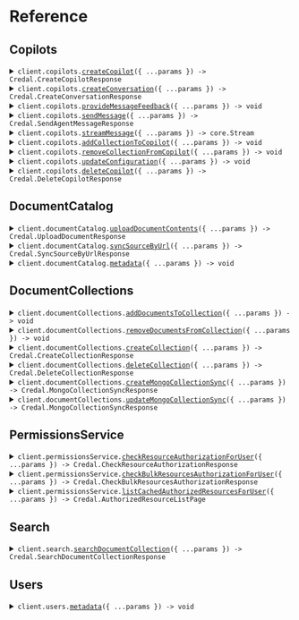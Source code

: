 # Reference

## Copilots

<details><summary><code>client.copilots.<a href="/src/api/resources/copilots/client/Client.ts">createCopilot</a>({ ...params }) -> Credal.CreateCopilotResponse</code></summary>
<dl>
<dd>

#### 📝 Description

<dl>
<dd>

<dl>
<dd>

Create a new agent. The API key used will be added to the agent for future Requests

</dd>
</dl>
</dd>
</dl>

#### 🔌 Usage

<dl>
<dd>

<dl>
<dd>

```typescript
await client.copilots.createCopilot({
    name: "Customer Agent",
    description: "This agent is used to answer customer requests based on internal documentation.",
    collaborators: [
        {
            email: "test@gmail.com",
            role: "editor",
        },
    ],
});
```

</dd>
</dl>
</dd>
</dl>

#### ⚙️ Parameters

<dl>
<dd>

<dl>
<dd>

**request:** `Credal.CreateCopilotRequest`

</dd>
</dl>

<dl>
<dd>

**requestOptions:** `Copilots.RequestOptions`

</dd>
</dl>
</dd>
</dl>

</dd>
</dl>
</details>

<details><summary><code>client.copilots.<a href="/src/api/resources/copilots/client/Client.ts">createConversation</a>({ ...params }) -> Credal.CreateConversationResponse</code></summary>
<dl>
<dd>

#### 📝 Description

<dl>
<dd>

<dl>
<dd>

OPTIONAL. Create a new conversation with the Agent. The conversation ID can be used in the `sendMessage` endpoint. The `sendMessage` endpoint automatically creates new conversations upon first request, but calling this endpoint can simplify certain use cases where it is helpful for the application to have the conversation ID before the first message is sent.

</dd>
</dl>
</dd>
</dl>

#### 🔌 Usage

<dl>
<dd>

<dl>
<dd>

```typescript
await client.copilots.createConversation({
    agentId: "82e4b12a-6990-45d4-8ebd-85c00e030c24",
    userEmail: "ravin@credal.ai",
});
```

</dd>
</dl>
</dd>
</dl>

#### ⚙️ Parameters

<dl>
<dd>

<dl>
<dd>

**request:** `Credal.CreateConversationRequest`

</dd>
</dl>

<dl>
<dd>

**requestOptions:** `Copilots.RequestOptions`

</dd>
</dl>
</dd>
</dl>

</dd>
</dl>
</details>

<details><summary><code>client.copilots.<a href="/src/api/resources/copilots/client/Client.ts">provideMessageFeedback</a>({ ...params }) -> void</code></summary>
<dl>
<dd>

#### 🔌 Usage

<dl>
<dd>

<dl>
<dd>

```typescript
await client.copilots.provideMessageFeedback({
    userEmail: "ravin@credal.ai",
    messageId: "dd721cd8-4bf2-4b94-9869-258df3dab9dc",
    agentId: "82e4b12a-6990-45d4-8ebd-85c00e030c24",
    messageFeedback: {
        feedback: "NEGATIVE",
        suggestedAnswer: "Yes, Credal is SOC 2 compliant.",
        descriptiveFeedback: "The response should be extremely clear and concise.",
    },
});
```

</dd>
</dl>
</dd>
</dl>

#### ⚙️ Parameters

<dl>
<dd>

<dl>
<dd>

**request:** `Credal.ProvideMessageFeedbackRequest`

</dd>
</dl>

<dl>
<dd>

**requestOptions:** `Copilots.RequestOptions`

</dd>
</dl>
</dd>
</dl>

</dd>
</dl>
</details>

<details><summary><code>client.copilots.<a href="/src/api/resources/copilots/client/Client.ts">sendMessage</a>({ ...params }) -> Credal.SendAgentMessageResponse</code></summary>
<dl>
<dd>

#### 🔌 Usage

<dl>
<dd>

<dl>
<dd>

```typescript
await client.copilots.sendMessage({
    agentId: "82e4b12a-6990-45d4-8ebd-85c00e030c24",
    message: "Is Credal SOC 2 compliant?",
    userEmail: "ravin@credal.ai",
    inputVariables: [
        {
            name: "input1",
            ids: ["82e4b12a-6990-45d4-8ebd-85c00e030c24"],
        },
        {
            name: "input2",
            ids: ["82e4b12a-6990-45d4-8ebd-85c00e030c25", "82e4b12a-6990-45d4-8ebd-85c00e030c26"],
        },
    ],
});
```

</dd>
</dl>
</dd>
</dl>

#### ⚙️ Parameters

<dl>
<dd>

<dl>
<dd>

**request:** `Credal.SendMessageRequest`

</dd>
</dl>

<dl>
<dd>

**requestOptions:** `Copilots.RequestOptions`

</dd>
</dl>
</dd>
</dl>

</dd>
</dl>
</details>

<details><summary><code>client.copilots.<a href="/src/api/resources/copilots/client/Client.ts">streamMessage</a>({ ...params }) -> core.Stream<Credal.StreamingChunk></code></summary>
<dl>
<dd>

#### 📝 Description

<dl>
<dd>

<dl>
<dd>

This endpoint allows you to send a message to a specific agent and get the response back as a streamed set of Server-Sent Events.

</dd>
</dl>
</dd>
</dl>

#### 🔌 Usage

<dl>
<dd>

<dl>
<dd>

```typescript
const response = await client.copilots.streamMessage({
    copilotId: "82e4b12a-6990-45d4-8ebd-85c00e030c24",
    message: "Is Credal SOC 2 compliant?",
    email: "ravin@credal.ai",
    inputVariables: [
        {
            name: "input1",
            ids: ["82e4b12a-6990-45d4-8ebd-85c00e030c24"],
        },
        {
            name: "input2",
            ids: ["82e4b12a-6990-45d4-8ebd-85c00e030c25", "82e4b12a-6990-45d4-8ebd-85c00e030c26"],
        },
    ],
});
for await (const item of response) {
    console.log(item);
}
```

</dd>
</dl>
</dd>
</dl>

#### ⚙️ Parameters

<dl>
<dd>

<dl>
<dd>

**request:** `Credal.StreamMessageRequest`

</dd>
</dl>

<dl>
<dd>

**requestOptions:** `Copilots.RequestOptions`

</dd>
</dl>
</dd>
</dl>

</dd>
</dl>
</details>

<details><summary><code>client.copilots.<a href="/src/api/resources/copilots/client/Client.ts">addCollectionToCopilot</a>({ ...params }) -> void</code></summary>
<dl>
<dd>

#### 📝 Description

<dl>
<dd>

<dl>
<dd>

Link a collection with a agent. The API Key used must be added to both the collection and the agent beforehand.

</dd>
</dl>
</dd>
</dl>

#### 🔌 Usage

<dl>
<dd>

<dl>
<dd>

```typescript
await client.copilots.addCollectionToCopilot({
    copilotId: "82e4b12a-6990-45d4-8ebd-85c00e030c24",
    collectionId: "def1055f-83c5-43d6-b558-f7a38e7b299e",
});
```

</dd>
</dl>
</dd>
</dl>

#### ⚙️ Parameters

<dl>
<dd>

<dl>
<dd>

**request:** `Credal.AddCollectionToCopilotRequest`

</dd>
</dl>

<dl>
<dd>

**requestOptions:** `Copilots.RequestOptions`

</dd>
</dl>
</dd>
</dl>

</dd>
</dl>
</details>

<details><summary><code>client.copilots.<a href="/src/api/resources/copilots/client/Client.ts">removeCollectionFromCopilot</a>({ ...params }) -> void</code></summary>
<dl>
<dd>

#### 📝 Description

<dl>
<dd>

<dl>
<dd>

Unlink a collection with a agent. The API Key used must be added to both the collection and the agent beforehand.

</dd>
</dl>
</dd>
</dl>

#### 🔌 Usage

<dl>
<dd>

<dl>
<dd>

```typescript
await client.copilots.removeCollectionFromCopilot({
    copilotId: "82e4b12a-6990-45d4-8ebd-85c00e030c24",
    collectionId: "def1055f-83c5-43d6-b558-f7a38e7b299e",
});
```

</dd>
</dl>
</dd>
</dl>

#### ⚙️ Parameters

<dl>
<dd>

<dl>
<dd>

**request:** `Credal.RemoveCollectionFromCopilotRequest`

</dd>
</dl>

<dl>
<dd>

**requestOptions:** `Copilots.RequestOptions`

</dd>
</dl>
</dd>
</dl>

</dd>
</dl>
</details>

<details><summary><code>client.copilots.<a href="/src/api/resources/copilots/client/Client.ts">updateConfiguration</a>({ ...params }) -> void</code></summary>
<dl>
<dd>

#### 📝 Description

<dl>
<dd>

<dl>
<dd>

Update the configuration for a agent

</dd>
</dl>
</dd>
</dl>

#### 🔌 Usage

<dl>
<dd>

<dl>
<dd>

```typescript
await client.copilots.updateConfiguration({
    copilotId: "82e4b12a-6990-45d4-8ebd-85c00e030c24",
    configuration: {
        name: "Customer Agent",
        description: "This agent is used to answer customer requests based on internal documentation.",
        prompt: "You are a polite, helpful assistant used to answer customer requests.",
        aiEndpointConfiguration: {
            baseUrl: "https://api.openai.com/v1/",
            apiKey: "<YOUR_API_KEY_HERE>",
        },
    },
});
```

</dd>
</dl>
</dd>
</dl>

#### ⚙️ Parameters

<dl>
<dd>

<dl>
<dd>

**request:** `Credal.UpdateConfigurationRequest`

</dd>
</dl>

<dl>
<dd>

**requestOptions:** `Copilots.RequestOptions`

</dd>
</dl>
</dd>
</dl>

</dd>
</dl>
</details>

<details><summary><code>client.copilots.<a href="/src/api/resources/copilots/client/Client.ts">deleteCopilot</a>({ ...params }) -> Credal.DeleteCopilotResponse</code></summary>
<dl>
<dd>

#### 🔌 Usage

<dl>
<dd>

<dl>
<dd>

```typescript
await client.copilots.deleteCopilot({
    id: "ac20e6ba-0bae-11ef-b25a-efca73df4c3a",
});
```

</dd>
</dl>
</dd>
</dl>

#### ⚙️ Parameters

<dl>
<dd>

<dl>
<dd>

**request:** `Credal.DeleteCopilotRequest`

</dd>
</dl>

<dl>
<dd>

**requestOptions:** `Copilots.RequestOptions`

</dd>
</dl>
</dd>
</dl>

</dd>
</dl>
</details>

## DocumentCatalog

<details><summary><code>client.documentCatalog.<a href="/src/api/resources/documentCatalog/client/Client.ts">uploadDocumentContents</a>({ ...params }) -> Credal.UploadDocumentResponse</code></summary>
<dl>
<dd>

#### 🔌 Usage

<dl>
<dd>

<dl>
<dd>

```typescript
await client.documentCatalog.uploadDocumentContents({
    documentName: "My Document",
    documentContents:
        "Lorem ipsum dolor sit amet, consectetur adipiscing elit, sed do eiusmod tempor incididunt ut labore et dolore magna aliqua. Ut enim ad minim veniam, quis nostrud exercitation ullamco laboris nisi ut aliquip ex ea commodo consequat. Duis aute irure dolor in reprehenderit in voluptate velit esse cillum dolore eu fugiat nulla pariatur. Excepteur sint occaecat cupidatat non proident, sunt in culpa qui officia deserunt mollit anim id est laborum.",
    documentExternalId: "73eead26-d124-4940-b329-5f068a0a8db9",
    allowedUsersEmailAddresses: ["jack@credal.ai", "ravin@credal.ai"],
    uploadAsUserEmail: "jack@credal.ai",
});
```

</dd>
</dl>
</dd>
</dl>

#### ⚙️ Parameters

<dl>
<dd>

<dl>
<dd>

**request:** `Credal.UploadDocumentContentsRequest`

</dd>
</dl>

<dl>
<dd>

**requestOptions:** `DocumentCatalog.RequestOptions`

</dd>
</dl>
</dd>
</dl>

</dd>
</dl>
</details>

<details><summary><code>client.documentCatalog.<a href="/src/api/resources/documentCatalog/client/Client.ts">syncSourceByUrl</a>({ ...params }) -> Credal.SyncSourceByUrlResponse</code></summary>
<dl>
<dd>

#### 📝 Description

<dl>
<dd>

<dl>
<dd>

Sync a document from a source URL. Does not support recursive web search. Reach out to a Credal representative for access.

</dd>
</dl>
</dd>
</dl>

#### 🔌 Usage

<dl>
<dd>

<dl>
<dd>

```typescript
await client.documentCatalog.syncSourceByUrl({
    sourceUrl: "https://drive.google.com/file/d/123456/view",
    uploadAsUserEmail: "ria@credal.ai",
});
```

</dd>
</dl>
</dd>
</dl>

#### ⚙️ Parameters

<dl>
<dd>

<dl>
<dd>

**request:** `Credal.SyncSourceByUrlRequest`

</dd>
</dl>

<dl>
<dd>

**requestOptions:** `DocumentCatalog.RequestOptions`

</dd>
</dl>
</dd>
</dl>

</dd>
</dl>
</details>

<details><summary><code>client.documentCatalog.<a href="/src/api/resources/documentCatalog/client/Client.ts">metadata</a>({ ...params }) -> void</code></summary>
<dl>
<dd>

#### 📝 Description

<dl>
<dd>

<dl>
<dd>

Bulk patch metadata for documents, synced natively by Credal or manual API uploads

</dd>
</dl>
</dd>
</dl>

#### 🔌 Usage

<dl>
<dd>

<dl>
<dd>

```typescript
await client.documentCatalog.metadata({
    sources: [
        {
            metadata: {
                Department: "HR",
                Country: "United States",
            },
            resourceIdentifier: {
                type: "external-resource-id",
                externalResourceId: "170NrBm0Do7gdzvr54UvyslPVWkQFOA0lgNycFmdZJQr",
                resourceType: "GOOGLE_DRIVE_ITEM",
            },
        },
        {
            metadata: {
                Department: "Sales",
                Vertical: "Healthcare",
            },
            resourceIdentifier: {
                type: "external-resource-id",
                externalResourceId: "123456",
                resourceType: "ZENDESK_TICKET",
            },
        },
    ],
    uploadAsUserEmail: "ben@credal.ai",
});
```

</dd>
</dl>
</dd>
</dl>

#### ⚙️ Parameters

<dl>
<dd>

<dl>
<dd>

**request:** `Credal.DocumentMetadataPatchRequest`

</dd>
</dl>

<dl>
<dd>

**requestOptions:** `DocumentCatalog.RequestOptions`

</dd>
</dl>
</dd>
</dl>

</dd>
</dl>
</details>

## DocumentCollections

<details><summary><code>client.documentCollections.<a href="/src/api/resources/documentCollections/client/Client.ts">addDocumentsToCollection</a>({ ...params }) -> void</code></summary>
<dl>
<dd>

#### 📝 Description

<dl>
<dd>

<dl>
<dd>

Add documents to a document collection. Note that the documents must already exist in the document catalog to use this endpoint. If you want to upload a new document to a collection, use the `uploadDocumentContents` endpoint.

</dd>
</dl>
</dd>
</dl>

#### 🔌 Usage

<dl>
<dd>

<dl>
<dd>

```typescript
await client.documentCollections.addDocumentsToCollection({
    collectionId: "82e4b12a-6990-45d4-8ebd-85c00e030c24",
    resourceIdentifiers: [
        {
            type: "external-resource-id",
            externalResourceId: "170NrBm0Do7gdzvr54UvyslPVWkQFOA0lgNycFmdZJQr",
            resourceType: "GOOGLE_DRIVE_ITEM",
        },
        {
            type: "external-resource-id",
            externalResourceId: "398KAHdfkjsdf09r54UvyslPVWkQFOA0lOiu34in923",
            resourceType: "GOOGLE_DRIVE_ITEM",
        },
    ],
});
```

</dd>
</dl>
</dd>
</dl>

#### ⚙️ Parameters

<dl>
<dd>

<dl>
<dd>

**request:** `Credal.AddDocumentsToCollectionRequest`

</dd>
</dl>

<dl>
<dd>

**requestOptions:** `DocumentCollections.RequestOptions`

</dd>
</dl>
</dd>
</dl>

</dd>
</dl>
</details>

<details><summary><code>client.documentCollections.<a href="/src/api/resources/documentCollections/client/Client.ts">removeDocumentsFromCollection</a>({ ...params }) -> void</code></summary>
<dl>
<dd>

#### 📝 Description

<dl>
<dd>

<dl>
<dd>

Remove documents from a collection

</dd>
</dl>
</dd>
</dl>

#### 🔌 Usage

<dl>
<dd>

<dl>
<dd>

```typescript
await client.documentCollections.removeDocumentsFromCollection({
    collectionId: "82e4b12a-6990-45d4-8ebd-85c00e030c24",
    resourceIdentifiers: [
        {
            type: "external-resource-id",
            externalResourceId: "170NrBm0Do7gdzvr54UvyslPVWkQFOA0lgNycFmdZJQr",
            resourceType: "GOOGLE_DRIVE_ITEM",
        },
        {
            type: "external-resource-id",
            externalResourceId: "398KAHdfkjsdf09r54UvyslPVWkQFOA0lOiu34in923",
            resourceType: "GOOGLE_DRIVE_ITEM",
        },
    ],
});
```

</dd>
</dl>
</dd>
</dl>

#### ⚙️ Parameters

<dl>
<dd>

<dl>
<dd>

**request:** `Credal.RemoveDocumentsFromCollectionRequest`

</dd>
</dl>

<dl>
<dd>

**requestOptions:** `DocumentCollections.RequestOptions`

</dd>
</dl>
</dd>
</dl>

</dd>
</dl>
</details>

<details><summary><code>client.documentCollections.<a href="/src/api/resources/documentCollections/client/Client.ts">createCollection</a>({ ...params }) -> Credal.CreateCollectionResponse</code></summary>
<dl>
<dd>

#### 📝 Description

<dl>
<dd>

<dl>
<dd>

Create a new collection. The API key used will be added to the collection for future Requests

</dd>
</dl>
</dd>
</dl>

#### 🔌 Usage

<dl>
<dd>

<dl>
<dd>

```typescript
await client.documentCollections.createCollection({
    name: "Customer Collection",
    description: "This collection is used to answer customer requests based on internal documentation.",
    collaborators: [
        {
            email: "test@gmail.com",
            role: "editor",
        },
    ],
});
```

</dd>
</dl>
</dd>
</dl>

#### ⚙️ Parameters

<dl>
<dd>

<dl>
<dd>

**request:** `Credal.CreateCollectionRequest`

</dd>
</dl>

<dl>
<dd>

**requestOptions:** `DocumentCollections.RequestOptions`

</dd>
</dl>
</dd>
</dl>

</dd>
</dl>
</details>

<details><summary><code>client.documentCollections.<a href="/src/api/resources/documentCollections/client/Client.ts">deleteCollection</a>({ ...params }) -> Credal.DeleteCollectionResponse</code></summary>
<dl>
<dd>

#### 📝 Description

<dl>
<dd>

<dl>
<dd>

Delete the collection.

</dd>
</dl>
</dd>
</dl>

#### 🔌 Usage

<dl>
<dd>

<dl>
<dd>

```typescript
await client.documentCollections.deleteCollection({
    collectionId: "ac20e6ba-0bae-11ef-b25a-efca73df4c3a",
});
```

</dd>
</dl>
</dd>
</dl>

#### ⚙️ Parameters

<dl>
<dd>

<dl>
<dd>

**request:** `Credal.DeleteCollectionRequest`

</dd>
</dl>

<dl>
<dd>

**requestOptions:** `DocumentCollections.RequestOptions`

</dd>
</dl>
</dd>
</dl>

</dd>
</dl>
</details>

<details><summary><code>client.documentCollections.<a href="/src/api/resources/documentCollections/client/Client.ts">createMongoCollectionSync</a>({ ...params }) -> Credal.MongoCollectionSyncResponse</code></summary>
<dl>
<dd>

#### 📝 Description

<dl>
<dd>

<dl>
<dd>

Credal lets you easily sync your MongoDB data for use in Collections and Agents. Create a new sync from a MongoDB collection to a Credal collection.

</dd>
</dl>
</dd>
</dl>

#### 🔌 Usage

<dl>
<dd>

<dl>
<dd>

```typescript
await client.documentCollections.createMongoCollectionSync({
    mongoUri: "mongodb+srv://cluster0.hzwklqn.mongodb.net/Cluster0?retryWrites=true&w=majority",
    collectionId: "ac20e6ba-0bae-11ef-b25a-efca73df4c3a",
    config: {
        syncName: "My sales transcripts",
        collectionName: "myCollection",
        filterExpression: {
            status: {
                $ne: "disabled",
            },
        },
        sourceFields: {
            body: "body",
            sourceName: "meetingName",
            sourceSystemUpdated: "transcriptDatetime",
            sourceUrl: "link",
        },
    },
});
```

</dd>
</dl>
</dd>
</dl>

#### ⚙️ Parameters

<dl>
<dd>

<dl>
<dd>

**request:** `Credal.CreateMongoCollectionSyncRequest`

</dd>
</dl>

<dl>
<dd>

**requestOptions:** `DocumentCollections.RequestOptions`

</dd>
</dl>
</dd>
</dl>

</dd>
</dl>
</details>

<details><summary><code>client.documentCollections.<a href="/src/api/resources/documentCollections/client/Client.ts">updateMongoCollectionSync</a>({ ...params }) -> Credal.MongoCollectionSyncResponse</code></summary>
<dl>
<dd>

#### 📝 Description

<dl>
<dd>

<dl>
<dd>

Credal lets you easily sync your MongoDB data for use in Collections and Agents. Update an existing sync from a MongoDB collection to a Credal collection via the `mongoCredentialId`, to disambiguate between multiple potential syncs to a given collection.

</dd>
</dl>
</dd>
</dl>

#### 🔌 Usage

<dl>
<dd>

<dl>
<dd>

```typescript
await client.documentCollections.updateMongoCollectionSync({
    mongoUri: "mongodb+srv://cluster0.hzwklqn.mongodb.net/Cluster0?retryWrites=true&w=majority",
    mongoCredentialId: "5988ed76-6ee1-11ef-97dd-1fca54b7c4bc",
    config: {
        syncName: "My recent summarized sales transcripts",
        collectionName: "myCollection",
        filterExpression: {
            transcriptDatetime: {
                $gt: "2023-01-01T00:00:00.000Z",
            },
        },
        sourceFields: {
            body: "transcriptSummary",
            sourceName: "meetingName",
            sourceSystemUpdated: "transcriptDatetime",
            sourceUrl: "link",
        },
    },
});
```

</dd>
</dl>
</dd>
</dl>

#### ⚙️ Parameters

<dl>
<dd>

<dl>
<dd>

**request:** `Credal.UpdateMongoCollectionSyncRequest`

</dd>
</dl>

<dl>
<dd>

**requestOptions:** `DocumentCollections.RequestOptions`

</dd>
</dl>
</dd>
</dl>

</dd>
</dl>
</details>

## PermissionsService

<details><summary><code>client.permissionsService.<a href="/src/api/resources/permissionsService/client/Client.ts">checkResourceAuthorizationForUser</a>({ ...params }) -> Credal.CheckResourceAuthorizationResponse</code></summary>
<dl>
<dd>

#### 📝 Description

<dl>
<dd>

<dl>
<dd>

Admin endpoint to check whether the specified user is authorized to read the specified resource.

</dd>
</dl>
</dd>
</dl>

#### 🔌 Usage

<dl>
<dd>

<dl>
<dd>

```typescript
await client.permissionsService.checkResourceAuthorizationForUser({
    resourceIdentifier: {
        type: "external-resource-id",
        externalResourceId: "170NrBm0Do7gdzvr54UvyslPVWkQFOA0lgNycFmdZJQr",
        resourceType: "GOOGLE_DRIVE_ITEM",
    },
    userEmail: "john.smith@foo.com",
});
```

</dd>
</dl>
</dd>
</dl>

#### ⚙️ Parameters

<dl>
<dd>

<dl>
<dd>

**request:** `Credal.CheckResourceAuthorizationForUserRequest`

</dd>
</dl>

<dl>
<dd>

**requestOptions:** `PermissionsService.RequestOptions`

</dd>
</dl>
</dd>
</dl>

</dd>
</dl>
</details>

<details><summary><code>client.permissionsService.<a href="/src/api/resources/permissionsService/client/Client.ts">checkBulkResourcesAuthorizationForUser</a>({ ...params }) -> Credal.CheckBulkResourcesAuthorizationResponse</code></summary>
<dl>
<dd>

#### 📝 Description

<dl>
<dd>

<dl>
<dd>

Admin endpoint to check whether the specified user is authorized to read the specified set of resources.

</dd>
</dl>
</dd>
</dl>

#### 🔌 Usage

<dl>
<dd>

<dl>
<dd>

```typescript
await client.permissionsService.checkBulkResourcesAuthorizationForUser({
    resourceIdentifiers: [
        {
            type: "url",
            url: "https://docs.google.com/document/d/170NrBm0Do7gdzvr54UvyslPVWkQFOA0lgNycFmdZJQr/edit",
        },
        {
            type: "external-resource-id",
            externalResourceId: "sfsdfvr54UvyslPVWkQFOA0dfsdfsdflgNycFmdZJQr",
            resourceType: "ZENDESK_TICKET",
        },
    ],
    userEmail: "john.smith@foo.com",
});
```

</dd>
</dl>
</dd>
</dl>

#### ⚙️ Parameters

<dl>
<dd>

<dl>
<dd>

**request:** `Credal.CheckBulkResourcesAuthorizationForUserRequest`

</dd>
</dl>

<dl>
<dd>

**requestOptions:** `PermissionsService.RequestOptions`

</dd>
</dl>
</dd>
</dl>

</dd>
</dl>
</details>

<details><summary><code>client.permissionsService.<a href="/src/api/resources/permissionsService/client/Client.ts">listCachedAuthorizedResourcesForUser</a>({ ...params }) -> Credal.AuthorizedResourceListPage</code></summary>
<dl>
<dd>

#### 📝 Description

<dl>
<dd>

<dl>
<dd>

Admin endpoint to list all resources that the specified user is authorized to read. Note this endpoint returns cached results and may not be up-to-date. You can use the checkResourceAuthorizationForUser endpoint with disableCache set to true to get the most up-to-date results.

</dd>
</dl>
</dd>
</dl>

#### 🔌 Usage

<dl>
<dd>

<dl>
<dd>

```typescript
await client.permissionsService.listCachedAuthorizedResourcesForUser({
    userEmail: "john.smith@foo.com",
});
```

</dd>
</dl>
</dd>
</dl>

#### ⚙️ Parameters

<dl>
<dd>

<dl>
<dd>

**request:** `Credal.ListCachedAuthorizedResourcesForUserRequest`

</dd>
</dl>

<dl>
<dd>

**requestOptions:** `PermissionsService.RequestOptions`

</dd>
</dl>
</dd>
</dl>

</dd>
</dl>
</details>

## Search

<details><summary><code>client.search.<a href="/src/api/resources/search/client/Client.ts">searchDocumentCollection</a>({ ...params }) -> Credal.SearchDocumentCollectionResponse</code></summary>
<dl>
<dd>

#### 📝 Description

<dl>
<dd>

<dl>
<dd>

Search across all documents in a document collection using the document metadata and contents.

</dd>
</dl>
</dd>
</dl>

#### 🔌 Usage

<dl>
<dd>

<dl>
<dd>

```typescript
await client.search.searchDocumentCollection({
    collectionId: "82e4b12a-6990-45d4-8ebd-85c00e030c24",
    searchQuery: "ABC Corp",
    structuredQueryFilters: [
        {
            field: "status",
            operator: "==",
            value: "Open",
        },
    ],
    userEmail: "jack@credal.ai",
    searchOptions: {
        maxChunks: 10,
        mergeContents: true,
        threshold: 0.8,
        enableSmartFiltering: true,
        enableQueryExtraction: true,
        enableReranking: true,
    },
});
```

</dd>
</dl>
</dd>
</dl>

#### ⚙️ Parameters

<dl>
<dd>

<dl>
<dd>

**request:** `Credal.SearchDocumentCollectionRequest`

</dd>
</dl>

<dl>
<dd>

**requestOptions:** `Search.RequestOptions`

</dd>
</dl>
</dd>
</dl>

</dd>
</dl>
</details>

## Users

<details><summary><code>client.users.<a href="/src/api/resources/users/client/Client.ts">metadata</a>({ ...params }) -> void</code></summary>
<dl>
<dd>

#### 📝 Description

<dl>
<dd>

<dl>
<dd>

Bulk patch metadata for users

</dd>
</dl>
</dd>
</dl>

#### 🔌 Usage

<dl>
<dd>

<dl>
<dd>

```typescript
await client.users.metadata([
    {
        metadata: {
            State: "NY",
            "Job Role": "CEO",
        },
        userEmail: "ravin@credal.ai",
    },
    {
        metadata: {
            State: "NY",
            Department: "Engineering",
        },
        userEmail: "jack@credal.ai",
    },
]);
```

</dd>
</dl>
</dd>
</dl>

#### ⚙️ Parameters

<dl>
<dd>

<dl>
<dd>

**request:** `Credal.UserMetadataPatch[]`

</dd>
</dl>

<dl>
<dd>

**requestOptions:** `Users.RequestOptions`

</dd>
</dl>
</dd>
</dl>

</dd>
</dl>
</details>
